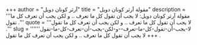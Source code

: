 +++
author = "آرثر كونان دويل"
title = "مقولة آرثر كونان دويل"
description = '''مقولة آرثر كونان دويل: لا يجب أن تقول كل ما تعرف .. و لكن يجب أن تعرف كل ما تقول .'''
quote = '''لا يجب أن تقول كل ما تعرف .. و لكن يجب أن تعرف كل ما تقول .'''
slug = '''لا-يجب-أن-تقول-كل-ما-تعرف--و-لكن-يجب-أن-تعرف-كل-ما-تقول'''
+++
لا يجب أن تقول كل ما تعرف .. و لكن يجب أن تعرف كل ما تقول .

